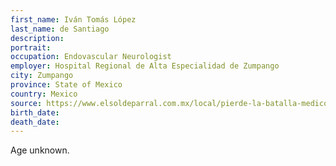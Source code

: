 ```yaml
---
first_name: Iván Tomás López
last_name: de Santiago
description: 
portrait: 
occupation: Endovascular Neurologist
employer: Hospital Regional de Alta Especialidad de Zumpango
city: Zumpango
province: State of Mexico
country: Mexico
source: https://www.elsoldeparral.com.mx/local/pierde-la-batalla-medico-deliciense-contra-covid-19-delicias-chihuahua-5140287.html
birth_date: 
death_date: 
---
```


Age unknown.